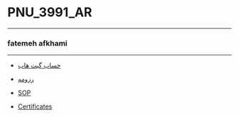 # PNU_3991_AR
---------
### fatemeh afkhami
----------
- [حساب گیت هاب](https://github.com/fatemehafkhami2000)

- [رزومه](https://fatemehafkhami2000.github.io)

- [SOP](https://fatemehafkhami2000.github.io/SOP)

- [Certificates](https://github.com/fatemehafkhami2000/certificate/blob/main/js.jpg)

